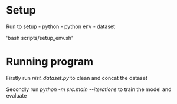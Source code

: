 # Setup
Run to setup
    - python
    - python env
    - dataset
    
'bash scripts/setup_env.sh'

# Running program
Firstly run *nist_dataset.py* to clean and concat the dataset

Secondly run *python -m src.main --iterations <number>* to train the model and evaluate
